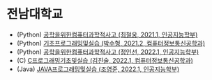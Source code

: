 # 전남대학교

* (Python) [공학을위한컴퓨터과학적사고 (최철웅, 2021.1, 인공지능학부)](./python-ai-basic-choi-2021/)
* (Python) [기초프로그래밍및실습 (박수형, 2021.2, 컴퓨터정보통신공학과)](./python-ce-park-2021-2/)
* (Python) [공학을위한컴퓨터과학적사고 (정인선, 2022.1, 인공지능학부)](./python-ai-basic-jeong-2022-1/)
* (C) [C프로그래밍기초및실습 (김진술, 2022.1, 컴퓨터정보통신공학과)](./c-ce-basic-kim-2022-1)
* (Java) [JAVA프로그래밍및실습 (조영준, 2022.1, 인공지능학부)](./java-ai-basic-jho-2022/)